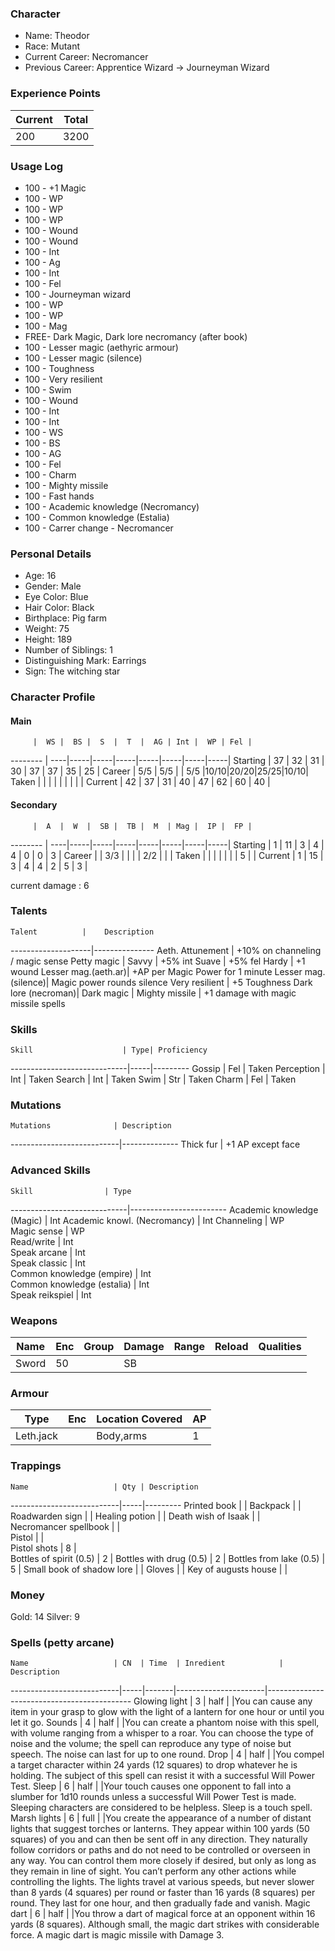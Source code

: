 ### Character
- Name: Theodor
- Race: Mutant
- Current Career: Necromancer
- Previous Career: Apprentice Wizard -> Journeyman Wizard

### Experience Points
Current | Total
--------|------
  200   | 3200
    
### Usage Log
- 100 - +1 Magic
- 100 - WP
- 100 - WP
- 100 - WP
- 100 - Wound
- 100 - Wound
- 100 - Int
- 100 - Ag
- 100 - Int
- 100 - Fel
- 100 - Journeyman wizard
- 100 - WP
- 100 - WP
- 100 - Mag
- FREE- Dark Magic, Dark lore necromancy (after book)
- 100 - Lesser magic (aethyric armour) 
- 100 - Lesser magic (silence) 
- 100 - Toughness
- 100 - Very resilient
- 100 - Swim
- 100 - Wound
- 100 - Int
- 100 - Int
- 100 - WS
- 100 - BS
- 100 - AG
- 100 - Fel
- 100 - Charm
- 100 - Mighty missile
- 100 - Fast hands
- 100 - Academic knowledge (Necromancy)
- 100 - Common knowledge (Estalia)
- 100 - Carrer change - Necromancer



### Personal Details
- Age: 16
- Gender: Male
- Eye Color: Blue
- Hair Color: Black
- Birthplace: Pig farm
- Weight: 75
- Height: 189
- Number of Siblings: 1
- Distinguishing Mark: Earrings
- Sign: The witching star

### Character Profile

#### Main
         |  WS |  BS |  S  |  T  |  AG | Int |  WP | Fel |
-------- | ----|-----|-----|-----|-----|-----|-----|-----|
Starting |  37 |  32 |  31 |  30 |  37 |  37 |  35 |  25 |
Career   | 5/5 | 5/5 |     | 5/5 |10/10|20/20|25/25|10/10|
Taken    |     |     |     |     |     |     |     |     |
Current  |  42 |  37 |  31 |  40 |  47 |  62 |  60 |  40 |

#### Secondary
         |  A  |  W  |  SB |  TB |  M  | Mag |  IP |  FP |
-------- | ----|-----|-----|-----|-----|-----|-----|-----|
Starting |  1  |  11 |  3  |  4  |  4  |  0  |  0  |  3  |
Career   |     | 3/3 |     |     |     | 2/2 |     |     |
Taken    |     |     |     |     |     |     |  5  |     |
Current  |  1  |  15 |  3  |  4  |  4  |  2  |  5  |  3  |

current damage : 6
  
### Talents
    Talent          |    Description
--------------------|---------------
Aeth. Attunement    | +10% on channeling / magic sense
Petty magic         | 
Savvy               | +5% int
Suave               | +5% fel
Hardy               | +1 wound
Lesser mag.(aeth.ar)| +AP per Magic Power for 1 minute
Lesser mag.(silence)| Magic power rounds silence
Very resilient      | +5 Toughness
Dark lore (necroman)| 
Dark magic          |
Mighty missile      | +1 damage with magic missile spells



### Skills
    Skill                    | Type| Proficiency
-----------------------------|-----|---------
Gossip                       | Fel | Taken
Perception                   | Int | Taken
Search                       | Int | Taken
Swim                         | Str | Taken
Charm                        | Fel | Taken

### Mutations
    Mutations              | Description
---------------------------|--------------
Thick fur		   | +1 AP except face

### Advanced Skills
    Skill	             | Type 
-----------------------------|------------------------
Academic knowledge (Magic)   | Int
Academic knowl. (Necromancy) | Int
Channeling                   | WP   
Magic sense                  | WP   
Read/write                   | Int  
Speak arcane                 | Int  
Speak classic                | Int  
Common knowledge (empire)    | Int  
Common knowledge (estalia)   | Int  
Speak reikspiel              | Int  

### Weapons
   Name  | Enc | Group | Damage | Range | Reload | Qualities
-------- |-----|-------|--------|-------|--------|----------
   Sword |  50 |       |   SB   |       |        | 
  
### Armour
   Type   | Enc | Location Covered | AP |
----------|-----|------------------|----|
Leth.jack |     | Body,arms        | 1  |

### Trappings
    Name                   | Qty | Description
---------------------------|-----|---------
Printed book               |     | 
Backpack                   |     | 
Roadwarden sign	     	     |     |
Healing potion             |     |
Death wish of Isaak        |     |   
Necromancer spellbook      |     |   
Pistol                     |     |   
Pistol shots               |  8  |   
Bottles of spirit (0.5)    |  2  |
Bottles with drug (0.5)    |  2  |
Bottles from lake (0.5)    |  5  |
Small book of shadow lore  |     |
Gloves                     |     |
Key of augusts house       |     |

### Money
Gold: 14
Silver: 9

### Spells (petty arcane)
    Name                   | CN  | Time  | Inredient            | Description
---------------------------|-----|-------|----------------------|--------------------------------------------
Glowing light              | 3   | half  |                      |You can cause any item in your grasp to glow with the light of a lantern for one hour or until you let it go.
Sounds                     | 4   | half  |                      |You can create a phantom noise with this spell, with volume ranging from a whisper to a roar. You can choose the type of noise and the volume; the spell can reproduce any type of noise but speech. The noise can last for up to one round.
Drop                       | 4   | half  |                      |You compel a target character within 24 yards (12 squares) to drop whatever he is holding. The subject of this spell can resist it with a successful Will Power Test.
Sleep                      | 6   | half  |                      |Your touch causes one opponent to fall into a slumber for 1d10 rounds unless a successful Will Power Test is made. Sleeping characters are considered to be helpless. Sleep is a touch spell.
Marsh lights               | 6   | full  |                      |You create the appearance of a number of distant lights that suggest torches or lanterns. They appear within 100 yards (50 squares) of you and can then be sent off in any direction. They naturally follow corridors or paths and do not need to be controlled or overseen in any way. You can control them more closely if desired, but only as long as they remain in line of sight. You can’t perform any other actions while controlling the lights. The lights travel at various speeds, but never slower than 8 yards (4 squares) per round or faster than 16 yards (8 squares) per round. They last for one hour, and then gradually fade and vanish.
Magic dart                 | 6   | half  |                      |You throw a dart of magical force at an opponent within 16 yards (8 squares). Although small, the magic dart strikes with considerable force. A magic dart is magic missile with Damage 3.

